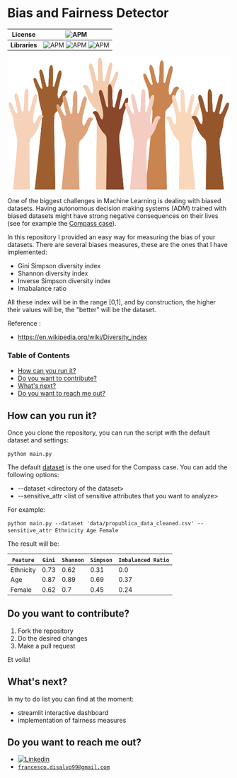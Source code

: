 # Bias and Fairness Detector

| **License** | ![APM](https://img.shields.io/apm/l/vim-mode?color=orange&label=License&logo=MIT) |
| ----- | ---- |
| **Libraries** |  ![APM](https://img.shields.io/badge/Pandas-1.2.5-green) ![APM](https://img.shields.io/badge/Numpy-1.21-green) ![APM](https://img.shields.io/badge/PrettyTable-2.1-green) 

<p align="center">
  <img src="img/bg.png" height="300px"/>
</p>

One of the biggest challenges in Machine Learning is dealing with biased datasets. Having autonomous decision making systems (ADM) trained with biased datasets might have strong negative consequences on their lives (see for example the [Compass case](https://www.propublica.org/article/how-we-analyzed-the-compas-recidivism-algorithm)).

In this repository I provided an easy way for measuring the bias of your datasets. There are several biases measures, these are the ones that I have implemented:
* Gini Simpson diversity index
* Shannon diversity index
* Inverse Simpson diversity index
* Imabalance ratio

All these index will be in the range [0,1], and by construction, the higher their values will be, the "better" will be the dataset. 

Reference : 
* https://en.wikipedia.org/wiki/Diversity_index

### Table of Contents  
* [How can you run it?](#run)  
* [Do you want to contribute?](#contribute)  
* [What's next?](#next)  
* [Do you want to reach me out? ](#contacts)  



<a name="run"/>

## How can you run it?
Once you clone the repository, you can run the script with the default dataset and settings:
```
python main.py
```

The default [dataset](https://www.kaggle.com/danofer/compass) is the one used for the Compass case. You can add the following options:
* --dataset \<directory of the dataset\>
* --sensitive_attr \<list of sensitive attributes that you want to analyze\>

For example: 
```
python main.py --dataset 'data/propublica_data_cleaned.csv' --sensitive_attr Ethnicity Age Female
```

The result will be: 

|  `Feature`  | `Gini` | `Shannon` | `Simpson` | `Imbalanced Ratio` |
|-----------|------|---------|---------|------------------|
| Ethnicity | 0.73 |   0.62  |   0.31  |       0.0        |
|    Age    | 0.87 |   0.89  |   0.69  |       0.37       |
|   Female  | 0.62 |   0.7   |   0.45  |       0.24       |




<a name="contribute"/>

## Do you want to contribute?

1. Fork the repository
2. Do the desired changes
3. Make a pull request

Et voila! 


<a name="next"/>

## What's next?
In my to do list you can find at the moment:
* streamlit interactive dashboard
* implementation of fairness measures

<a name="contacts"/>

## Do you want to reach me out? 
* [![Linkedin](https://img.shields.io/badge/-LinkedIn-blue?style=flat&logo=Linkedin&logoColor=white)](https://www.linkedin.com/in/francescodisalvo-pa/)
* [`francesco.disalvo99@gmail.com`](mailto:francesco.disalvo99@gmail.com)
